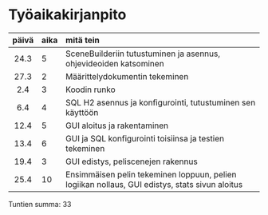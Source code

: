# Työaikakirjanpito #
 | päivä | aika | mitä tein  |
| :----:|:-----| :-----|
| 24.3  | 5    | SceneBuilderiin tutustuminen ja asennus, ohjevideoiden katsominen |
| 27.3  | 2    | Määrittelydokumentin tekeminen |
| 2.4   | 3    | Koodin runko |
| 6.4   | 4    | SQL H2 asennus ja konfigurointi, tutustuminen sen käyttöön |
| 12.4  | 5    | GUI aloitus ja rakentaminen |
| 13.4  | 6    | GUI ja SQL konfigurointi toisiinsa ja testien tekeminen |
| 19.4  | 3    | GUI edistys, peliscenejen rakennus |
| 25.4  | 10   | Ensimmäisen pelin tekeminen loppuun, pelien logiikan nollaus, GUI edistys, stats sivun aloitus|

Tuntien summa: 33

